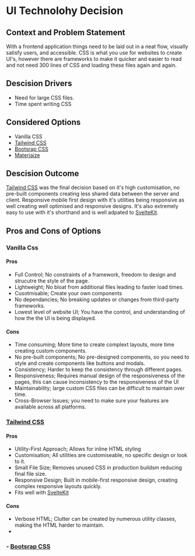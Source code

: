 # UI Technolohy Decision

## Context and Problem Statement
With a frontend application things need to be laid out in a neat flow, visually satisfy users, and accessible. CSS is what you use for websites to create UI's, 
however there are frameworks to make it quicker and easier to read and not need 300 lines of CSS and loading these files again and again.

## Descision Drivers
- Need for large CSS files.
- Time spent writing CSS

## Considered Options
- Vanilla CSS
- [Tailwind CSS](https://tailwindcss.com)
- [Bootsrap CSS](https://getbootstrap.com)
- [Materiaize](https://materializecss.com)

## Descision Outcome
[Tailwind CSS](https://tailwindcss.com) was the final decision based on it's high customisation, no pre-built components
creating less shared data between the server and client. Responsive mobile first design with it's utilities being responsive
as well creating well optimised and responsive designs. It's also extremely easy to use with it's shorthand and is well
adpated to [SvelteKit](https://kit.svelte.dev).

## Pros and Cons of Options

### Vanilla Css

#### Pros
- Full Control; No constraints of a framework, freedom to design and strucutre the style of the page.
- Lightweight; No bloat from additional files leading to faster load times.
- Cusotmisable; Create your own components
- No dependancies; No breaking updates or changes from third-party frameworks.
- Lowest level of website UI; You have the control, and understanding of how the the UI is being displayed.

#### Cons
- Time consuming; More time to create complext layouts, more time creating custom components. 
- No pre-built components; No pre-designed components, so you need to style and create components like buttons and modals.
- Consistency; Harder to keep the consistency through different pages.
- Responsiveness; Requires manual design of the responsiveness of the pages, this can cause inconsistency to the responsiveness
  of the UI
- Maintainability; large custom CSS files can be difficult to maintain over time.
- Cross-Browser Issues; you need to make sure your features are available across all platforms.

### [Tailwind CSS](https://tailwindcss.com)

#### Pros
- Utility-First Approach; Allows for inline HTML styling
- Customisation; All utilities are customiseable, no specific design or look to it.
- Small File Size; Removes unused CSS in production buildsm reducing final file size.
- Responsive Design; Built in mobile-first responsive design, creating complex responsive layouts quickly.
- Fits well with [SvelteKit](https://kit.svelte.dev)

#### Cons
- Verbose HTML; Clutter can be created by numerous utility classes, making the HTML harder to maintain.
- 

### - [Bootsrap CSS](https://getbootstrap.com)
